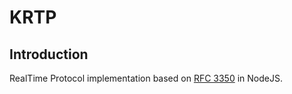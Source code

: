 # KRTP
## Introduction
RealTime Protocol implementation based on [RFC 3350](https://tools.ietf.org/html/rfc3550) in NodeJS.
